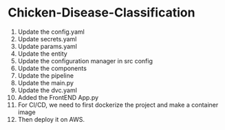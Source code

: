 # Chicken-Disease-Classification

1. Update the config.yaml
2. Update secrets.yaml
3. Update params.yaml
4. Update the entity
5. Update the configuration manager in src config
6. Update the components
7. Update the pipeline
8. Update the main.py
9. Update the dvc.yaml
10. Added the FrontEND App.py
11. For CI/CD, we need to first dockerize the project and make a container image
12. Then deploy it on AWS.
